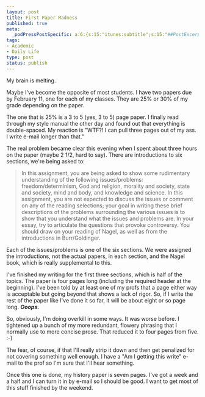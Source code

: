 ```yaml
--- 
layout: post
title: First Paper Madness
published: true
meta: 
  _podPressPostSpecific: a:6:{s:15:"itunes:subtitle";s:15:"##PostExcerpt##";s:14:"itunes:summary";s:15:"##PostExcerpt##";s:15:"itunes:keywords";s:17:"##WordPressCats##";s:13:"itunes:author";s:10:"##Global##";s:15:"itunes:explicit";s:2:"No";s:12:"itunes:block";s:2:"No";}
tags: 
- Academic
- Daily Life
type: post
status: publish
---
```

<p>My brain is melting.</p>
<p>Maybe I&#39;ve become the opposite of most students. I have two papers due by 
February 11, one for each of my classes. They are 25% or 30% of my grade 
depending on the paper. </p>
<p>The one that is 25% is a 3 to 5 (yes, 3 to 5) page paper. I finally read 
through my style manual the other day and found out that everything is 
double-spaced. My reaction is &quot;WTF?! I can pull three pages out of my ass. I 
write e-mail longer than that.&quot;</p>
<p>The real problem became clear this evening when I spent about three hours on 
the paper (maybe 2 1/2, hard to say). There are introductions to six sections, 
we&#39;re being asked to:</p>
<blockquote>
	<p>In this assignment, you are being asked to show some rudimentary 
	understanding of the following issues/problems: freedom/determinism, God and 
	religion, morality and society, state and society, mind and body, and 
	knowledge and science. In this assignment, you are not expected to discuss 
	the issues or comment on any of the reading selections; your goal in writing 
	these brief descriptions of the problems surrounding the various issues is 
	to show that you understand what the issues and problems are. In your essay, 
	try to articulate the questions that provoke controversy. You should draw on 
	your reading of Nagel, as well as from the introductions in Burr/Goldinger.</p>
</blockquote>
<p>Each of the issues/problems is one of the six sections. We were assigned the 
introductions, not the actual papers, in each section, and the Nagel book, which 
is really supplemental to this.</p>
<p>I&#39;ve finished my writing for the first three sections, which is half of the 
topics. The paper is four pages long (including the required header at the 
beginning). I&#39;ve been told by at least one of my profs that a page either way is 
acceptable but going beyond that shows a lack of rigor. So, if I write the rest 
of the paper like I&#39;ve done it so far, it will be about eight or so page long.
<b><i>Ooops.</i></b></p>
<p>So, obviously, I&#39;m doing overkill in some ways. It was worse before. I 
tightened up a bunch of my more redundant, flowery phrasing that I normally use 
to more concise prose. That reduced it to four pages from five. :-)</p>
<p>The fear, of course, if that I&#39;ll really strip it down and then get penalized 
for not covering something well enough. I have a &quot;Am I getting this write&quot; 
e-mail to the prof so I&#39;m sure that I&#39;ll hear something.</p>
<p>Once this one is done, my history paper is seven pages. I&#39;ve got a week and a 
half and I can turn it in by e-mail so I should be good. I want to get most of 
this stuff finished by the weekend.</p>

